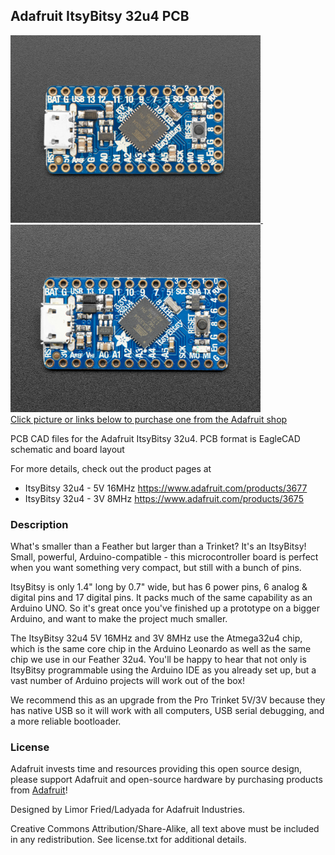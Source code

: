 ## Adafruit ItsyBitsy 32u4 PCB

<a href="http://www.adafruit.com/products/3677"><img src="assets/3677.jpg?raw=true" width="400px">&nbsp; 
<a href="http://www.adafruit.com/products/3675"><img src="assets/3675.jpg?raw=true" width="400px"><br/>
Click picture or links below to purchase one from the Adafruit shop</a>

PCB CAD files for the Adafruit ItsyBitsy 32u4. PCB format is EagleCAD schematic and board layout

For more details, check out the product pages at
* ItsyBitsy 32u4 - 5V 16MHz https://www.adafruit.com/products/3677
* ItsyBitsy 32u4 - 3V 8MHz https://www.adafruit.com/products/3675

### Description

What's smaller than a Feather but larger than a Trinket? It's an ItsyBitsy! Small, powerful, Arduino-compatible - this microcontroller board is perfect when you want something very compact, but still with a bunch of pins.

ItsyBitsy is only 1.4" long by 0.7" wide, but has 6 power pins, 6 analog & digital pins and 17 digital pins. It packs much of the same capability as an Arduino UNO. So it's great once you've finished up a prototype on a bigger Arduino, and want to make the project much smaller.

The ItsyBitsy 32u4 5V 16MHz and 3V 8MHz use the Atmega32u4 chip, which is the same core chip in the Arduino Leonardo as well as the same chip we use in our Feather 32u4. You'll be happy to hear that not only is ItsyBitsy programmable using the Arduino IDE as you already set up, but a vast number of Arduino projects will work out of the box!

We recommend this as an upgrade from the Pro Trinket 5V/3V because they has native USB so it will work with all computers, USB serial debugging, and a more reliable bootloader.

### License

Adafruit invests time and resources providing this open source design, please support Adafruit and open-source hardware by purchasing products from [Adafruit](https://www.adafruit.com)!

Designed by Limor Fried/Ladyada for Adafruit Industries.

Creative Commons Attribution/Share-Alike, all text above must be included in any redistribution. See license.txt for additional details.
